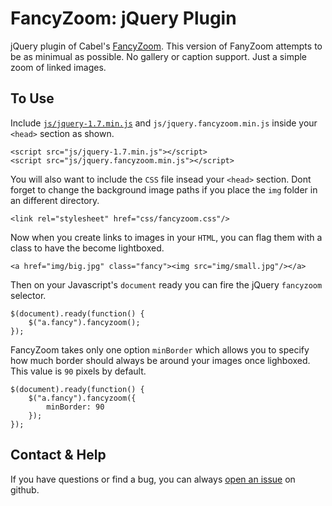 FancyZoom: jQuery Plugin
========================

jQuery plugin of Cabel's
[FancyZoom](http://www.cabel.name/2008/02/fancyzoom-10.html). This
version of FanyZoom attempts to be as minimual as possible. No gallery
or caption support. Just a simple zoom of linked images.

To Use
------

Include [`js/jquery-1.7.min.js`](http://jquery.com) and `js/jquery.fancyzoom.min.js`
inside your `<head>` section as shown.

    <script src="js/jquery-1.7.min.js"></script>
    <script src="js/jquery.fancyzoom.min.js"></script>
    
You will also want to include the `CSS` file insead your `<head>`
section. Dont forget to change the background image paths if you place
the `img` folder in an different directory.

    <link rel="stylesheet" href="css/fancyzoom.css"/>
    
Now when you create links to images in your `HTML`, you can flag them
with a class to have the become lightboxed.

    <a href="img/big.jpg" class="fancy"><img src="img/small.jpg"/></a>

Then on your Javascript's `document` ready you can fire the jQuery
`fancyzoom` selector.

    $(document).ready(function() {
        $("a.fancy").fancyzoom();
    });

FancyZoom takes only one option `minBorder` which allows you to
specify how much border should always be around your images once
lighboxed. This value is `90` pixels by default.

    $(document).ready(function() {
        $("a.fancy").fancyzoom({
            minBorder: 90
        });
    });

Contact & Help
--------------

If you have questions or find a bug, you can always
[open an issue](https://github.com/krug/jquery.fancyzoom/issues) on github.
